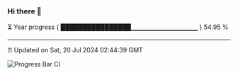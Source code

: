 ### Hi there 👋

⏳ Year progress { ████████████████▁▁▁▁▁▁▁▁▁▁▁▁▁▁ } 54.95 %

---

⏰ Updated on Sat, 20 Jul 2024 02:44:39 GMT

![Progress Bar CI](https://github.com/IshwaranRudhara/GIT-ACTION/workflows/Progress%20Bar%20CI/badge.svg)
